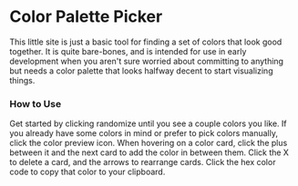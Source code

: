 # Color Palette Picker
This little site is just a basic tool for finding a set of colors that look good together. It is quite bare-bones, and is intended for use in early development when you aren't sure worried about committing to anything but needs a color palette that looks halfway decent to start visualizing things.
### How to Use
Get started by clicking randomize until you see a couple colors you like. If you already have some colors in mind or prefer to pick colors manually, click the color preview icon. When hovering on a color card, click the plus between it and the next card to add the color in between them. Click the X to delete a card, and the arrows to rearrange cards. Click the hex color code to copy that color to your clipboard. 